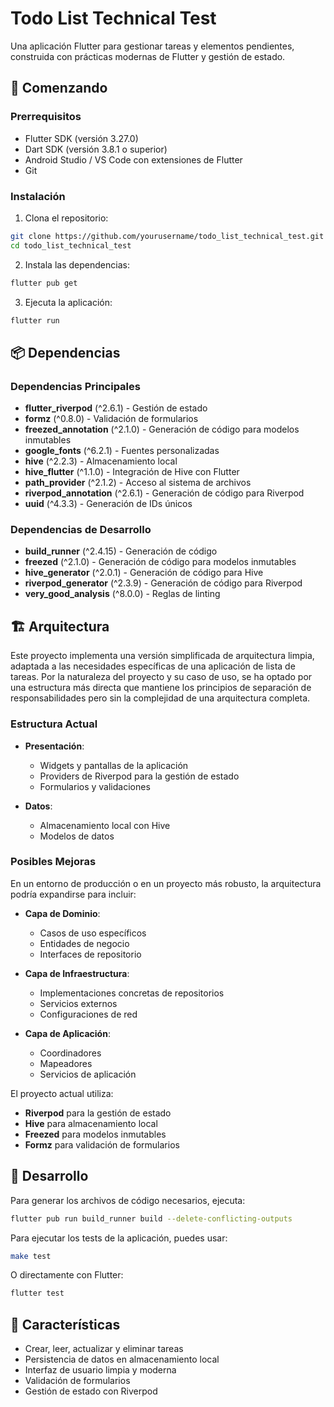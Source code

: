# Todo List Technical Test

Una aplicación Flutter para gestionar tareas y elementos pendientes, construida con prácticas modernas de Flutter y gestión de estado.

## 🚀 Comenzando

### Prerrequisitos

- Flutter SDK (versión 3.27.0)
- Dart SDK (versión 3.8.1 o superior)
- Android Studio / VS Code con extensiones de Flutter
- Git

### Instalación

1. Clona el repositorio:

```bash
git clone https://github.com/yourusername/todo_list_technical_test.git
cd todo_list_technical_test
```

2. Instala las dependencias:

```bash
flutter pub get
```

3. Ejecuta la aplicación:

```bash
flutter run
```

## 📦 Dependencias

### Dependencias Principales

- **flutter_riverpod** (^2.6.1) - Gestión de estado
- **formz** (^0.8.0) - Validación de formularios
- **freezed_annotation** (^2.1.0) - Generación de código para modelos inmutables
- **google_fonts** (^6.2.1) - Fuentes personalizadas
- **hive** (^2.2.3) - Almacenamiento local
- **hive_flutter** (^1.1.0) - Integración de Hive con Flutter
- **path_provider** (^2.1.2) - Acceso al sistema de archivos
- **riverpod_annotation** (^2.6.1) - Generación de código para Riverpod
- **uuid** (^4.3.3) - Generación de IDs únicos

### Dependencias de Desarrollo

- **build_runner** (^2.4.15) - Generación de código
- **freezed** (^2.1.0) - Generación de código para modelos inmutables
- **hive_generator** (^2.0.1) - Generación de código para Hive
- **riverpod_generator** (^2.3.9) - Generación de código para Riverpod
- **very_good_analysis** (^8.0.0) - Reglas de linting

## 🏗️ Arquitectura

Este proyecto implementa una versión simplificada de arquitectura limpia, adaptada a las necesidades específicas de una aplicación de lista de tareas. Por la naturaleza del proyecto y su caso de uso, se ha optado por una estructura más directa que mantiene los principios de separación de responsabilidades pero sin la complejidad de una arquitectura completa.

### Estructura Actual

- **Presentación**:

  - Widgets y pantallas de la aplicación
  - Providers de Riverpod para la gestión de estado
  - Formularios y validaciones

- **Datos**:
  - Almacenamiento local con Hive
  - Modelos de datos

### Posibles Mejoras

En un entorno de producción o en un proyecto más robusto, la arquitectura podría expandirse para incluir:

- **Capa de Dominio**:

  - Casos de uso específicos
  - Entidades de negocio
  - Interfaces de repositorio

- **Capa de Infraestructura**:

  - Implementaciones concretas de repositorios
  - Servicios externos
  - Configuraciones de red

- **Capa de Aplicación**:
  - Coordinadores
  - Mapeadores
  - Servicios de aplicación

El proyecto actual utiliza:

- **Riverpod** para la gestión de estado
- **Hive** para almacenamiento local
- **Freezed** para modelos inmutables
- **Formz** para validación de formularios

## 🔧 Desarrollo

Para generar los archivos de código necesarios, ejecuta:

```bash
flutter pub run build_runner build --delete-conflicting-outputs
```

Para ejecutar los tests de la aplicación, puedes usar:

```bash
make test
```

O directamente con Flutter:

```bash
flutter test
```

## 📱 Características

- Crear, leer, actualizar y eliminar tareas
- Persistencia de datos en almacenamiento local
- Interfaz de usuario limpia y moderna
- Validación de formularios
- Gestión de estado con Riverpod
